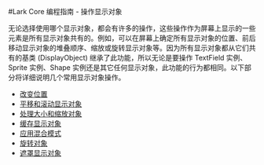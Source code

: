 #Lark Core 编程指南 - 操作显示对象

无论选择使用哪个显示对象，都会有许多的操作，这些操作作为屏幕上显示的一些元素是所有显示对象共有的。例如，可以在屏幕上确定所有显示对象的位置、前后移动显示对象的堆叠顺序、缩放或旋转显示对象等。因为所有显示对象都从它们共有的基类 (DisplayObject) 继承了此功能，所以无论是要操作 TextField 实例、Sprite 实例、Shape 实例还是其它任何显示对象，此功能的行为都相同。以下部分将详细说明几个常用显示对象操作。

* [改变位置](7-1-position.md)
* [平移和滚动显示对象](7-2-scrollRect.md)
* [处理大小和缩放对象](7-3-scale.md)
* [缓存显示对象](7-4-cacheAsBitmap.md)
* [应用混合模式](7-5-blendMode.md)
* [旋转对象](7-6-rotation.md)
* [遮罩显示对象](7-7-mask.md)
